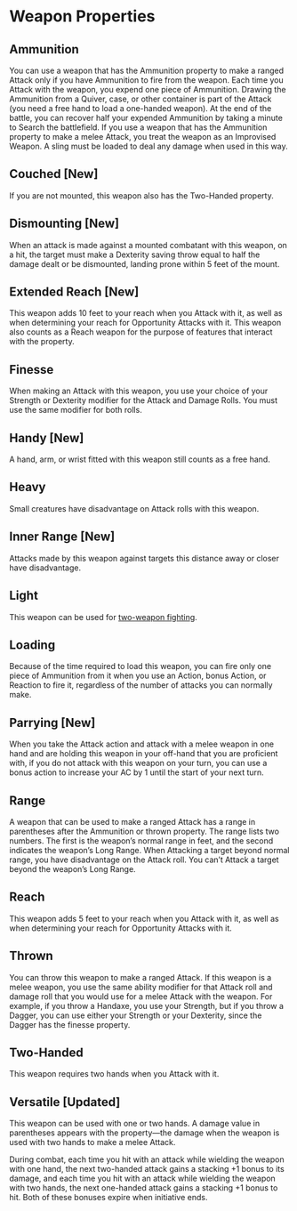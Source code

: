 # Weapon Properties

## Ammunition

You can use a weapon that has the Ammunition property to make a ranged Attack only if you have Ammunition to fire from the weapon. Each time you Attack with the weapon, you expend one piece of Ammunition. Drawing the Ammunition from a Quiver, case, or other container is part of the Attack (you need a free hand to load a one-handed weapon). At the end of the battle, you can recover half your expended Ammunition by taking a minute to Search the battlefield. If you use a weapon that has the Ammunition property to make a melee Attack, you treat the weapon as an Improvised Weapon. A sling must be loaded to deal any damage when used in this way.

## Couched [New]

If you are not mounted, this weapon also has the Two-Handed property.

## Dismounting [New]

When an attack is made against a mounted combatant with this weapon, on a hit, the target must make a Dexterity saving throw equal to half the damage dealt or be dismounted, landing prone within 5 feet of the mount.

## Extended Reach [New]

This weapon adds 10 feet to your reach when you Attack with it, as well as when determining your reach for Opportunity Attacks with it. This weapon also counts as a Reach weapon for the purpose of features that interact with the property.

## Finesse

When making an Attack with this weapon, you use your choice of your Strength or Dexterity modifier for the Attack and Damage Rolls. You must use the same modifier for both rolls.

## Handy [New]

A hand, arm, or wrist fitted with this weapon still counts as a free hand.

## Heavy

Small creatures have disadvantage on Attack rolls with this weapon.

## Inner Range [New]

Attacks made by this weapon against targets this distance away or closer have disadvantage.

## Light

This weapon can be used for [two-weapon fighting](../Two-Weapon%20Fighting.md).

## Loading

Because of the time required to load this weapon, you can fire only one piece of Ammunition from it when you use an Action, bonus Action, or Reaction to fire it, regardless of the number of attacks you can normally make.

## Parrying [New]

When you take the Attack action and attack with a melee weapon in one hand and are holding this weapon in your off-hand that you are proficient with, if you do not attack with this weapon on your turn, you can use a bonus action to increase your AC by 1 until the start of your next turn.

## Range

A weapon that can be used to make a ranged Attack has a range in parentheses after the Ammunition or thrown property. The range lists two numbers. The first is the weapon’s normal range in feet, and the second indicates the weapon’s Long Range. When Attacking a target beyond normal range, you have disadvantage on the Attack roll. You can’t Attack a target beyond the weapon’s Long Range.

## Reach

This weapon adds 5 feet to your reach when you Attack with it, as well as when determining your reach for Opportunity Attacks with it.

## Thrown

You can throw this weapon to make a ranged Attack. If this weapon is a melee weapon, you use the same ability modifier for that Attack roll and damage roll that you would use for a melee Attack with the weapon. For example, if you throw a Handaxe, you use your Strength, but if you throw a Dagger, you can use either your Strength or your Dexterity, since the Dagger has the finesse property.

## Two-Handed

This weapon requires two hands when you Attack with it.

## Versatile [Updated]

This weapon can be used with one or two hands. A damage value in parentheses appears with the property—the damage when the weapon is used with two hands to make a melee Attack.

During combat, each time you hit with an attack while wielding the weapon with one hand, the next two-handed attack gains a stacking +1 bonus to its damage, and each time you hit with an attack while wielding the weapon with two hands, the next one-handed attack gains a stacking +1 bonus to hit. Both of these bonuses expire when initiative ends.
